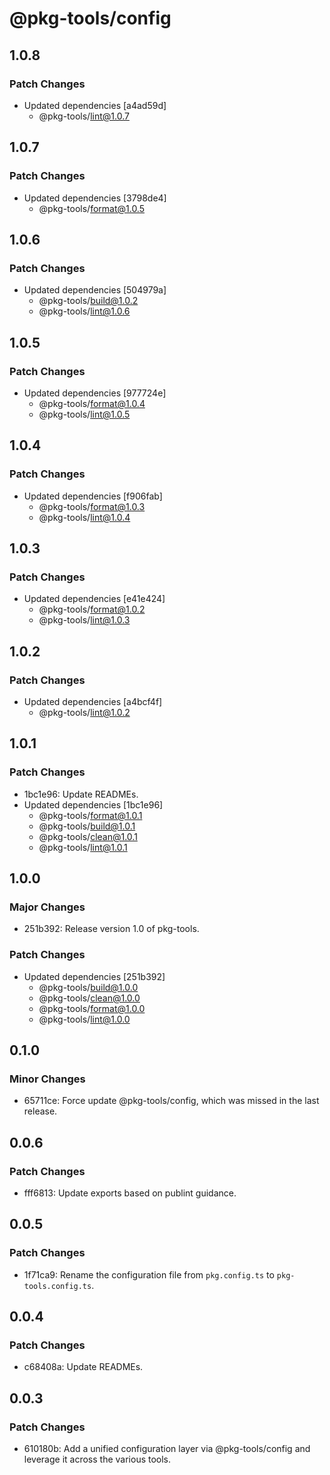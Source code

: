 # @pkg-tools/config

## 1.0.8

### Patch Changes

- Updated dependencies [a4ad59d]
  - @pkg-tools/lint@1.0.7

## 1.0.7

### Patch Changes

- Updated dependencies [3798de4]
  - @pkg-tools/format@1.0.5

## 1.0.6

### Patch Changes

- Updated dependencies [504979a]
  - @pkg-tools/build@1.0.2
  - @pkg-tools/lint@1.0.6

## 1.0.5

### Patch Changes

- Updated dependencies [977724e]
  - @pkg-tools/format@1.0.4
  - @pkg-tools/lint@1.0.5

## 1.0.4

### Patch Changes

- Updated dependencies [f906fab]
  - @pkg-tools/format@1.0.3
  - @pkg-tools/lint@1.0.4

## 1.0.3

### Patch Changes

- Updated dependencies [e41e424]
  - @pkg-tools/format@1.0.2
  - @pkg-tools/lint@1.0.3

## 1.0.2

### Patch Changes

- Updated dependencies [a4bcf4f]
  - @pkg-tools/lint@1.0.2

## 1.0.1

### Patch Changes

- 1bc1e96: Update READMEs.
- Updated dependencies [1bc1e96]
  - @pkg-tools/format@1.0.1
  - @pkg-tools/build@1.0.1
  - @pkg-tools/clean@1.0.1
  - @pkg-tools/lint@1.0.1

## 1.0.0

### Major Changes

- 251b392: Release version 1.0 of pkg-tools.

### Patch Changes

- Updated dependencies [251b392]
  - @pkg-tools/build@1.0.0
  - @pkg-tools/clean@1.0.0
  - @pkg-tools/format@1.0.0
  - @pkg-tools/lint@1.0.0

## 0.1.0

### Minor Changes

- 65711ce: Force update @pkg-tools/config, which was missed in the last release.

## 0.0.6

### Patch Changes

- fff6813: Update exports based on publint guidance.

## 0.0.5

### Patch Changes

- 1f71ca9: Rename the configuration file from `pkg.config.ts` to `pkg-tools.config.ts`.

## 0.0.4

### Patch Changes

- c68408a: Update READMEs.

## 0.0.3

### Patch Changes

- 610180b: Add a unified configuration layer via @pkg-tools/config and leverage it across the various tools.
